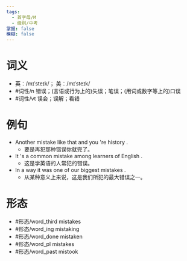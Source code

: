 ```yaml
---
tags:
  - 首字母/M
  - 级别/中考
掌握: false
模糊: false
---
```

# 词义
- 英：/mɪˈsteɪk/； 美：/mɪˈsteɪk/
- #词性/n  错误；(言语或行为上的)失误；笔误；(用词或数字等上的)口误
- #词性/vt  误会；误解；看错
# 例句
- Another mistake like that and you 're history .
	- 要是再犯那种错误你就完了。
- It 's a common mistake among learners of English .
	- 这是学英语的人常犯的错误。
- In a way it was one of our biggest mistakes .
	- 从某种意义上来说，这是我们所犯的最大错误之一。
# 形态
- #形态/word_third mistakes
- #形态/word_ing mistaking
- #形态/word_done mistaken
- #形态/word_pl mistakes
- #形态/word_past mistook

